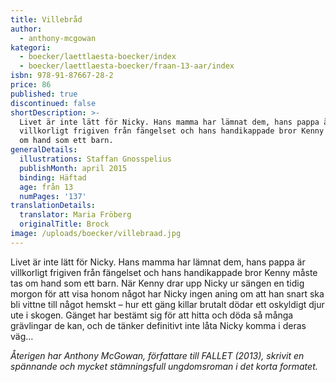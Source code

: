 ```yaml
---
title: Villebråd
author:
  - anthony-mcgowan
kategori:
  - boecker/laettlaesta-boecker/index
  - boecker/laettlaesta-boecker/fraan-13-aar/index
isbn: 978-91-87667-28-2
price: 86
published: true
discontinued: false
shortDescription: >-
  Livet är inte lätt för Nicky. Hans mamma har lämnat dem, hans pappa är
  villkorligt frigiven från fängelset och hans handikappade bror Kenny måste tas
  om hand som ett barn.
generalDetails:
  illustrations: Staffan Gnosspelius
  publishMonth: april 2015
  binding: Häftad
  age: från 13
  numPages: '137'
translationDetails:
  translator: Maria Fröberg
  originalTitle: Brock
image: /uploads/boecker/villebraad.jpg
---
```

Livet är inte lätt för Nicky. Hans mamma har lämnat dem, hans pappa är villkorligt frigiven från fängelset och hans handikappade bror Kenny måste tas om hand som ett barn. När Kenny drar upp Nicky ur sängen en tidig morgon för att visa honom något har Nicky ingen aning om att han snart ska bli vittne till något hemskt – hur ett gäng killar brutalt dödar ett oskyldigt djur ute i skogen. Gänget har bestämt sig för att hitta och döda så många grävlingar de kan, och de tänker definitivt inte låta Nicky komma i deras väg…

_Återigen har Anthony McGowan, författare till FALLET (2013), skrivit en spännande och mycket stämningsfull ungdomsroman i det korta formatet._
